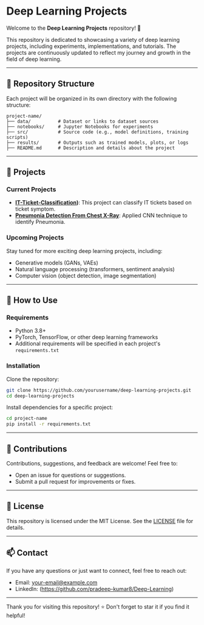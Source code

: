 # Deep Learning Projects

Welcome to the **Deep Learning Projects** repository! 🚀

This repository is dedicated to showcasing a variety of deep learning projects, including experiments, implementations, and tutorials. The projects are continuously updated to reflect my journey and growth in the field of deep learning.

---

## 📂 Repository Structure

Each project will be organized in its own directory with the following structure:

```
project-name/
├── data/          # Dataset or links to dataset sources
├── notebooks/     # Jupyter Notebooks for experiments
├── src/           # Source code (e.g., model definitions, training scripts)
├── results/       # Outputs such as trained models, plots, or logs
├── README.md      # Description and details about the project
```

---

## 📝 Projects

### Current Projects
- **[IT-Ticket-Classification](https://github.com/pradeep-kumar8/Deep-Learning/tree/main/IT-Ticket-Classifaction))**: This project can classify IT tickets based on ticket symptom.
- **[Pneumonia Detection From Chest X-Ray](https://github.com/pradeep-kumar8/Deep-Learning/tree/main/Pneumonia-Detection-from-Chest-X-rays)**: Applied CNN technique to identify Pneumonia.

### Upcoming Projects
Stay tuned for more exciting deep learning projects, including:
- Generative models (GANs, VAEs)
- Natural language processing (transformers, sentiment analysis)
- Computer vision (object detection, image segmentation)

---

## 🚀 How to Use

### Requirements
- Python 3.8+
- PyTorch, TensorFlow, or other deep learning frameworks
- Additional requirements will be specified in each project's `requirements.txt`

### Installation
Clone the repository:
```bash
git clone https://github.com/yourusername/deep-learning-projects.git
cd deep-learning-projects
```
Install dependencies for a specific project:
```bash
cd project-name
pip install -r requirements.txt
```

---

## 🤝 Contributions

Contributions, suggestions, and feedback are welcome! Feel free to:
- Open an issue for questions or suggestions.
- Submit a pull request for improvements or fixes.

---

## 📜 License

This repository is licensed under the MIT License. See the [LICENSE](LICENSE) file for details.

---

## 📫 Contact

If you have any questions or just want to connect, feel free to reach out:
- Email: your-email@example.com
- LinkedIn: (https://github.com/pradeep-kumar8/Deep-Learning)

---

Thank you for visiting this repository! ⭐ Don't forget to star it if you find it helpful!
